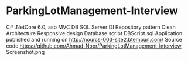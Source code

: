 # ParkingLotManagement-Interview
C#
.NetCore 6.0, asp MVC 
DB SQL Server
DI
Repository pattern
Clean Architecture
Responsive design
Database script DBScript.sql
Application published and running on http://nourcs-003-site2.btempurl.com/
Source code https://github.com/Ahmad-Noor/ParkingLotManagement-Interview
Screenshot.png